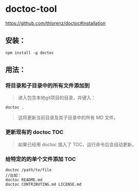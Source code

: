 # doctoc-tool
https://github.com/thlorenz/doctoc#installation

## 安装：
```
npm install -g doctoc
```

## 用法：
### 将目录和子目录中的所有文件添加到
> 进入包含本地git项目的目录，并键入：

```
doctoc .
```
> 这将更新当前目录及其子目录中的所有 MD 文件。

### 更新现有的 doctoc TOC
> 如果已经用 doctoc 插入了 TOC，运行命令后会自动更新。

### 给特定的的单个文件添加 TOC
```
doctoc /path/to/file
//比如：
doctoc README.md
doctoc CONTRIBUTING.md LICENSE.md
```